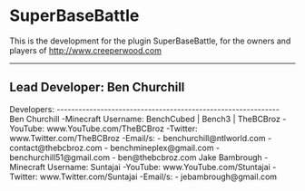 SuperBaseBattle
===============

This is the development for the plugin SuperBaseBattle, for the owners and players of http://www.creeperwood.com

-----------------------------
Lead Developer: <b>Ben Churchill</b>
-----------------------------


<p>Developers:
-------------------------------------------------------------
    Ben Churchill
        -Minecraft Username: BenchCubed | Bench3 | TheBCBroz
        -YouTube: www.YouTube.com/TheBCBroz
        -Twitter: www.Twitter.com/TheBCBroz
        -Email/s:
           - benchurchill@ntlworld.com
           - contact@thebcbroz.com
           - benchmineplex@gmail.com
           - benchurchill51@gmail.com
           - ben@thebcbroz.com
    Jake Bambrough
        -Minecraft Username: Suntajai
        -YouTube: www.YouTube.com/Stuntajai
        -Twitter: www.Twitter.com/Suntajai
        -Email/s:
           - jebambrough@gmail.com


